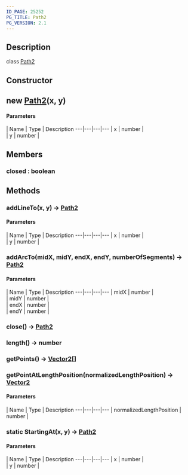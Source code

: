 ```yaml
---
ID_PAGE: 25252
PG_TITLE: Path2
PG_VERSION: 2.1
---
```

## Description

class [Path2](/classes/2.4/Path2)



## Constructor

## new [Path2](/classes/2.4/Path2)(x, y)



#### Parameters
 | Name | Type | Description
---|---|---|---
 | x | number |    
 | y | number |    
## Members

### closed : boolean



## Methods

### addLineTo(x, y) &rarr; [Path2](/classes/2.4/Path2)



#### Parameters
 | Name | Type | Description
---|---|---|---
 | x | number |    
 | y | number |    
### addArcTo(midX, midY, endX, endY, numberOfSegments) &rarr; [Path2](/classes/2.4/Path2)



#### Parameters
 | Name | Type | Description
---|---|---|---
 | midX | number |    
 | midY | number |    
 | endX | number |    
 | endY | number |    
### close() &rarr; [Path2](/classes/2.4/Path2)


### length() &rarr; number


### getPoints() &rarr; [Vector2](/classes/2.4/Vector2)[]


### getPointAtLengthPosition(normalizedLengthPosition) &rarr; [Vector2](/classes/2.4/Vector2)



#### Parameters
 | Name | Type | Description
---|---|---|---
 | normalizedLengthPosition | number |    

### static StartingAt(x, y) &rarr; [Path2](/classes/2.4/Path2)



#### Parameters
 | Name | Type | Description
---|---|---|---
 | x | number |    
 | y | number |    
